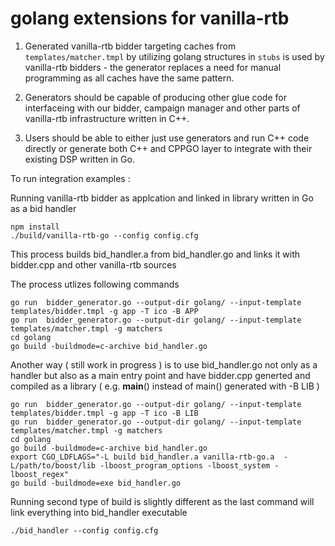 # golang extensions for vanilla-rtb

1. Generated vanilla-rtb bidder targeting caches from ```templates/matcher.tmpl``` by utilizing golang structures in ```stubs```  is used 
by vanilla-rtb bidders - the generator replaces a need for manual programming as all caches have the same pattern.

2. Generators should be capable of producing  other glue code for interfaceing with our bidder, campaign manager and  other parts of vanilla-rtb infrastructure written in C++.

3. Users should be able to either just use generators and run C++ code directly or generate both C++ and CPPGO layer to integrate with their existing DSP written in Go.

To run integration examples :

Running vanilla-rtb bidder as applcation and linked in library written in Go as a bid handler 
```
npm install
./build/vanilla-rtb-go --config config.cfg 
```

This process builds bid_handler.a from bid_handler.go and links it with bidder.cpp and other vanilla-rtb sources 

The process utlizes following commands 

```
go run  bidder_generator.go --output-dir golang/ --input-template templates/bidder.tmpl -g app -T ico -B APP 
go run  bidder_generator.go --output-dir golang/ --input-template templates/matcher.tmpl -g matchers
cd golang
go build -buildmode=c-archive bid_handler.go

```

Another way ( still work in progress ) is to use bid_handler.go not only as a handler but also as a main entry point 
and have bidder.cpp generted and compiled as a library ( e.g. __main__() instead of main() generated with -B LIB )

```
go run  bidder_generator.go --output-dir golang/ --input-template templates/bidder.tmpl -g app -T ico -B LIB
go run  bidder_generator.go --output-dir golang/ --input-template templates/matcher.tmpl -g matchers
cd golang
go build -buildmode=c-archive bid_handler.go
export CGO_LDFLAGS="-L build bid_handler.a vanilla-rtb-go.a  -L/path/to/boost/lib -lboost_program_options -lboost_system -lboost_regex" 
go build -buildmode=exe bid_handler.go
```

Running second type of build is slightly different as the last command will link everything into bid_handler executable 

```
./bid_handler --config config.cfg 
```

